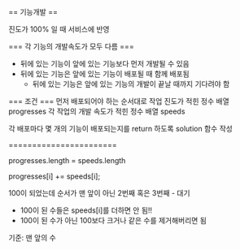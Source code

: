 
== 기능개발 ==

진도가 100% 일 때 서비스에 반영

=== 각 기능의 개발속도가 모두 다름 ===
- 뒤에 있는 기능이 앞에 있는 기능보다 먼저 개발될 수 있음
- 뒤에 있는 기능은 앞에 있는 기능이 배포될 때 함께 배포됨
  - 뒤에 있는 기능은 앞에 있는 기능의 개발이 끝날 때까지 기다려야 함

=== 조건 ===
먼저 배포되어야 하는 순서대로 작업 진도가 적힌 정수 배열 progresses
각 작업의 개발 속도가 적힌 정수 배열 speeds

각 배포마다 몇 개의 기능이 배포되는지를 return 하도록 solution 함수 작성

=======================

progresses.length = speeds.length

progresses[i] += speeds[i];

100이 되었는데 순서가 맨 앞이 아닌 2번째 혹은 3번째 - 대기
- 100이 된 수들은 speeds[i]를 더하면 안 됨!!
- 100이 된 수가 아닌 100보다 크거나 같은 수를 제거해버리면 됨

기준: 맨 앞의 수
